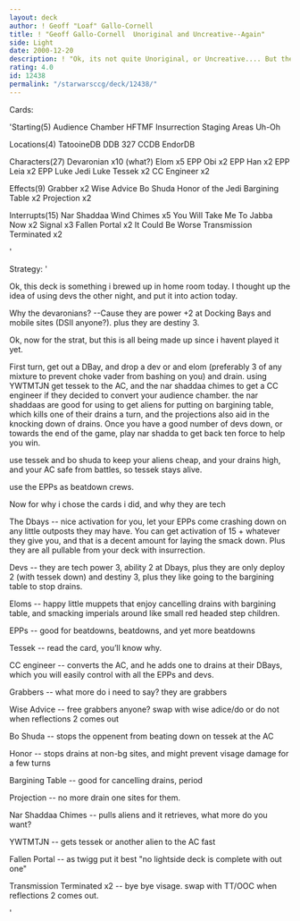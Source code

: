 ```yaml
---
layout: deck
author: ! Geoff "Loaf" Gallo-Cornell
title: ! "Geoff Gallo-Cornell  Unoriginal and Uncreative--Again"
side: Light
date: 2000-12-20
description: ! "Ok, its not quite Unoriginal, or Uncreative.... But the name got you to read it, didnt it?"
rating: 4.0
id: 12438
permalink: "/starwarsccg/deck/12438/"
---
```

Cards: 

'Starting(5)
Audience Chamber
HFTMF
Insurrection
Staging Areas
Uh-Oh

Locations(4)
TatooineDB
DDB 327
CCDB
EndorDB

Characters(27)
Devaronian x10 (what?)
Elom x5
EPP Obi x2
EPP Han x2
EPP Leia x2
EPP Luke
Jedi Luke
Tessek x2
CC Engineer x2

Effects(9)
Grabber x2
Wise Advice
Bo Shuda
Honor of the Jedi
Bargining Table x2
Projection x2

Interrupts(15)
Nar Shaddaa Wind Chimes x5
You Will Take Me To Jabba Now x2
Signal x3
Fallen Portal x2
It Could Be Worse
Transmission Terminated x2

'

Strategy: '


Ok, this deck is something i brewed up in home room today. I thought up the idea of using devs the other night, and put it into action today.

Why the devaronians?
--Cause they are power +2 at Docking Bays and mobile sites (DSII anyone?). plus they are destiny 3.

Ok, now for the strat, but this is all being made up since i havent played it yet.

First turn, get out a DBay, and drop a dev or and elom (preferably 3 of any mixture to prevent choke vader from bashing on you) and drain. using YWTMTJN get tessek to the AC, and the nar shaddaa chimes to get a CC engineer if they decided to convert your audience chamber. the nar shaddaas are good for using to get aliens for putting on bargining table, which kills one of their drains a turn, and the projections also aid in the knocking down of drains. Once you have a good number of devs down, or towards the end of the game, play nar shadda to get back ten force to help you win.

use tessek and bo shuda to keep your aliens cheap, and your drains high, and your AC safe from battles, so tessek stays alive.

use the EPPs as beatdown crews.

Now for why i chose the cards i did, and why they are tech

The Dbays -- nice activation for you, let your EPPs come crashing down on any little outposts they may have. You can get activation of 15 + whatever they give you, and that is a decent amount for laying the smack down. Plus they are all pullable from your deck with insurrection.

Devs -- they are tech power 3, ability 2 at Dbays, plus they are only deploy 2 (with tessek down) and destiny 3, plus they like going to the bargining table to stop drains.

Eloms -- happy little muppets that enjoy cancelling drains with bargining table, and smacking imperials around like small red headed step children.

EPPs -- good for beatdowns, beatdowns, and yet more beatdowns

Tessek -- read the card, you’ll know why.

CC engineer -- converts the AC, and he adds one to drains at their DBays, which you will easily control with all the EPPs and devs.

Grabbers -- what more do i need to say? they are grabbers

Wise Advice -- free grabbers anyone? swap with wise adice/do or do not	when reflections 2 comes out

Bo Shuda -- stops the oppenent from beating down on tessek at the AC

Honor -- stops drains at non-bg sites, and might prevent visage damage for a few turns

Bargining Table -- good for cancelling drains, period

Projection -- no more drain one sites for them.

Nar Shaddaa Chimes -- pulls aliens and it retrieves, what more do you want?

YWTMTJN -- gets tessek or another alien to the AC fast

Fallen Portal -- as twigg put it best "no lightside deck is complete with out one"

Transmission Terminated x2 -- bye bye visage. swap with TT/OOC when reflections 2 comes out.



'
